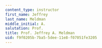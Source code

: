 ```yaml
---
content_type: instructor
first_name: Jeffrey
last_name: Meldman
middle_initial: A.
salutation: Prof.
title: Prof. Jeffrey A. Meldman
uid: f9f0205b-7ba5-5dee-11e8-f07051fe3205
---
```

